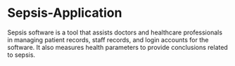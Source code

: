 # Sepsis-Application
Sepsis software is a tool that assists doctors and healthcare professionals in managing patient records, staff records, and login accounts for the software. It also measures health parameters to provide conclusions related to sepsis.
